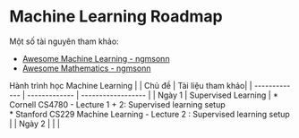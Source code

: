 # Machine Learning Roadmap
Một số tài nguyên tham khảo:
* [Awesome Machine Learning - ngmsonn](https://github.com/ngmsonn/Awesome_Machine_Learning)
* [Awesome Mathematics - ngmsonn](https://github.com/ngmsonn/Awesome_Mathematics)

Hành trình học Machine Learning
|   | Chủ đề        |  Tài liệu tham khảo|
| ------------- | ------------- | ------------------ |
| Ngày 1        | Supervised Learning | * Cornell CS4780 - Lecture 1 + 2: Supervised learning setup <br> * Stanford CS229 Machine Learning - Lecture 2 : Supervised learning setup   |
| Ngày 2  |   |                    |
